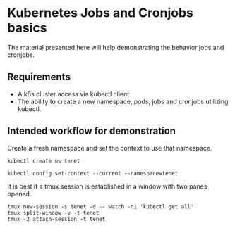 # Kubernetes Jobs and Cronjobs basics
The material presented here will help demonstrating the behavior jobs and cronjobs.

## Requirements
* A k8s cluster access via kubectl client.
* The ability to create a new namespace, pods, jobs and cronjobs utilizing kubectl.

## Intended workflow for demonstration
Create a fresh namespace and set the context to use that namespace.
```
kubectl create ns tenet

kubectl config set-context --current --namespace=tenet
```

It is best if a tmux session is established in a window with two panes opened.
```
tmux new-session -s tenet -d -- watch -n1 'kubectl get all'
tmux split-window -v -t tenet
tmux -2 attach-session -t tenet
```